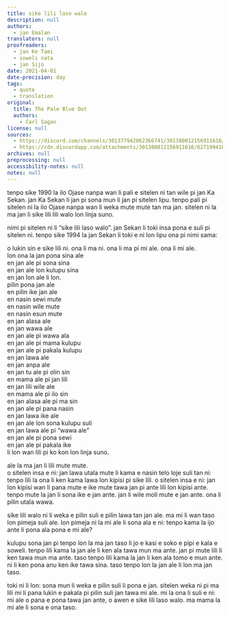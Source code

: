```yaml
---
title: sike lili laso walo
description: null
authors:
  - jan Emalan
translators: null
proofreaders:
  - jan Ke Tami
  - soweli nata
  - jan Sijo
date: 2021-04-01
date-precision: day
tags:
  - quote
  - translation
original:
  title: The Pale Blue Dot
  authors:
    - Carl Sagan
license: null
sources:
  - https://discord.com/channels/301377942062366741/301380012156911616/827199410945392720
  - https://cdn.discordapp.com/attachments/301380012156911616/827199410454134824/sike_lili_laso_walo.pdf
archives: null
preprocessing: null
accessibility-notes: null
notes: null
---
```


tenpo sike 1990 la ilo Ojase nanpa wan li pali e sitelen ni tan wile pi jan Ka Sekan. jan Ka Sekan li jan pi sona mun li jan pi sitelen lipu. tenpo pali pi sitelen ni la ilo Ojase nanpa wan li weka mute mute tan ma jan. sitelen ni la ma jan li sike lili lili walo lon linja suno.

nimi pi sitelen ni li “sike lili laso walo”. jan Sekan li toki insa pona e suli pi sitelen ni. tenpo sike 1994 la jan Sekan li toki e ni lon lipu ona pi nimi sama:

o lukin sin e sike lili ni. ona li ma ni. ona li ma pi mi ale. ona li mi ale.  \
lon ona la jan pona sina ale  \
en jan ale pi sona sina  \
en jan ale lon kulupu sina  \
en jan lon ale li lon.  \
pilin pona jan ale  \
en pilin ike jan ale  \
en nasin sewi mute  \
en nasin wile mute  \
en nasin esun mute  \
en jan alasa ale  \
en jan wawa ale  \
en jan ale pi wawa ala  \
en jan ale pi mama kulupu  \
en jan ale pi pakala kulupu  \
en jan lawa ale  \
en jan anpa ale  \
en jan tu ale pi olin sin  \
en mama ale pi jan lili  \
en jan lili wile ale  \
en mama ale pi ilo sin  \
en jan alasa ale pi ma sin  \
en jan ale pi pana nasin  \
en jan lawa ike ale  \
en jan ale lon sona kulupu suli  \
en jan lawa ale pi “wawa ale”  \
en jan ale pi pona sewi  \
en jan ale pi pakala ike  \
li lon wan lili pi ko kon lon linja suno.

ale la ma jan li lili mute mute.  \
o sitelen insa e ni: jan lawa utala mute li kama e nasin telo loje suli tan ni: tenpo lili la ona li ken kama lawa lon kipisi pi sike lili. o sitelen insa e ni: jan lon kipisi wan li pana mute e ike mute tawa jan pi ante lili lon kipisi ante. tenpo mute la jan li sona ike e jan ante. jan li wile moli mute e jan ante. ona li pilin utala wawa.

sike lili walo ni li weka e pilin suli e pilin lawa tan jan ale. ma mi li wan taso lon pimeja suli ale. lon pimeja ni la mi ale li sona ala e ni: tenpo kama la ijo ante li pona ala pona e mi ale?

kulupu sona jan pi tenpo lon la ma jan taso li jo e kasi e soko e pipi e kala e soweli. tenpo lili kama la jan ale li ken ala tawa mun ma ante. jan pi mute lili li ken tawa mun ma ante. taso tenpo lili kama la jan li ken ala tomo e mun ante. ni li ken pona anu ken ike tawa sina. taso tenpo lon la jan ale li lon ma jan taso.

toki ni li lon: sona mun li weka e pilin suli li pona e jan. sitelen weka ni pi ma lili mi li pana lukin e pakala pi pilin suli jan tawa mi ale. mi la ona li suli e ni: mi ale o pana e pona tawa jan ante, o awen e sike lili laso walo. ma mama la mi ale li sona e ona taso.
